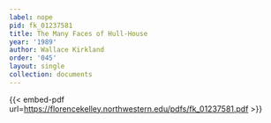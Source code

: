 ```yaml
---
label: nope
pid: fk_01237581
title: The Many Faces of Hull-House
year: '1989'
author: Wallace Kirkland
order: '045'
layout: single
collection: documents
---
```



{{< embed-pdf url=https://florencekelley.northwestern.edu/pdfs/fk_01237581.pdf >}}